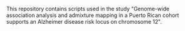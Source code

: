This repository contains scripts used in the study "Genome-wide association analysis and admixture mapping in a Puerto Rican cohort supports an Alzheimer disease risk locus on chromosome 12".
